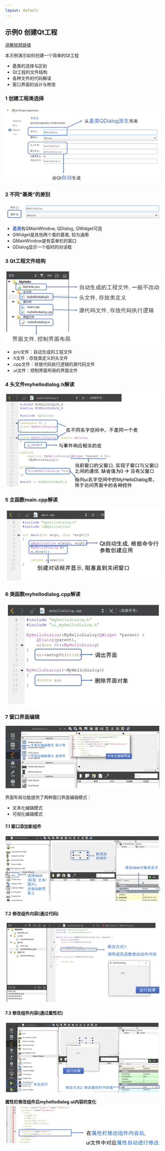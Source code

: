 ```yaml
---
layout: default
---
```




## 示例0 创建Qt工程

[讲解视频链接](http://39.96.165.147/Projects/QT-video/sample_0.mp4)

本示例演示如何创建一个简单的Qt工程

- 基类的选择与区别
- Qt工程的文件结构
- 各种文件的代码解读
- 窗口界面的设计与修改

### 1 创建工程类选择

![创建工程类选择](image/0-1.png)



### 2 不同“基类”的差别

![不同“基类”的差别](image/0-2.png)

- <font color=#4e70be>**基类**</font>有QMainWindow, QDialog, QWidget可选
- QWidget是其他两个类的基类, 较为通用
- QMainWindow是有菜单栏的窗口
- QDialog显示一个临时的对话框

### 3 Qt工程文件结构

![Qt工程文件结构](image/0-3.png)

- .pro文件：自动生成的工程文件
- .h文件：存放类定义的头文件
- .cpp文件：存放代码执行逻辑的源代码文件
- .ui文件：控制界面布局的界面文件


### 4 头文件myhellodialog.h解读

![头文件myhellodialog.h解读](image/0-4.png)


### 5 主函数main.cpp解读

![主函数main.cpp解读](image/0-5.png)



### 6 类函数myhellodialog.cpp解读

![类函数myhellodialog.cpp解读](image/0-6.png)


### 7 窗口界面编辑

![窗口界面编辑](image/0-7.png)

界面布局功能提供了两种窗口界面编辑模式：
- 文本化编辑模式
- 可视化编辑模式

#### 7.1 窗口添加新组件

![窗口添加新组件](image/0-8.png)


#### 7.2 修改组件内容(通过代码)

![修改组件内容(通过代码)](image/0-9.png)


#### 7.3 修改组件内容(通过属性栏)

![修改组件内容(通过属性栏)](image/0-10.png)

**属性栏修改组件后myhellodialog.ui内容的变化**
![修改组件内容(通过属性栏)](image/0-11.png)



